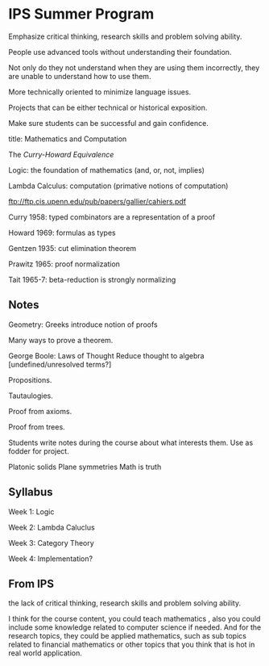 # IPS Summer Program

Emphasize critical thinking, research skills and problem solving ability. 

People use advanced tools without understanding their foundation.

Not only do they not understand when they are using them incorrectly, they are unable to understand how to use them.

More technically oriented to minimize language issues.

Projects that can be either technical or historical exposition.

Make sure students can be successful and gain confidence.

title: Mathematics and Computation

The _Curry-Howard Equivalence_ 

Logic: the foundation of mathematics (and, or, not, implies)

Lambda Calculus: computation (primative notions of computation)

ftp://ftp.cis.upenn.edu/pub/papers/gallier/cahiers.pdf

Curry 1958: typed combinators are a representation of a proof

Howard 1969: formulas as types

Gentzen 1935: cut elimination theorem

Prawitz 1965: proof normalization

Tait 1965-7: beta-reduction is strongly normalizing


## Notes

Geometry: Greeks introduce notion of proofs

Many ways to prove a theorem.

George Boole: Laws of Thought
Reduce thought to algebra
[undefined/unresolved terms?]

Propositions.

Tautaulogies.

Proof from axioms.

Proof from trees.

Students write notes during the course about what interests them. Use as fodder for project.

Platonic solids
Plane symmetries
Math is truth

## Syllabus

Week 1: Logic

Week 2: Lambda Caluclus

Week 3: Category Theory

Week 4: Implementation?

## From IPS

the lack of critical thinking, research skills and problem solving ability. 

I think for the course content, you could teach mathematics , also you could include some knowledge related to computer science if needed. And for the research topics, they could be applied mathematics, such as sub topics related to financial mathematics or other topics that you think that is hot in real world application. 
